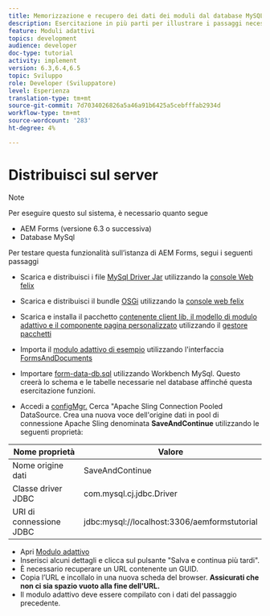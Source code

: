 ```yaml
---
title: Memorizzazione e recupero dei dati dei moduli dal database MySQL
description: Esercitazione in più parti per illustrare i passaggi necessari per memorizzare e recuperare i dati dei moduli
feature: Moduli adattivi
topics: development
audience: developer
doc-type: tutorial
activity: implement
version: 6.3,6.4,6.5
topic: Sviluppo
role: Developer (Sviluppatore)
level: Esperienza
translation-type: tm+mt
source-git-commit: 7d7034026826a5a46a91b6425a5cebfffab2934d
workflow-type: tm+mt
source-wordcount: '283'
ht-degree: 4%

---
```



# Distribuisci sul server

>[!NOTE]
>
>Per eseguire questo sul sistema, è necessario quanto segue
>
>* AEM Forms (versione 6.3 o successiva)
>* Database MySql


Per testare questa funzionalità sull’istanza di AEM Forms, segui i seguenti passaggi

* Scarica e distribuisci i file [MySql Driver Jar](assets/mysqldriver.jar) utilizzando la [console Web felix](http://localhost:4502/system/console/bundles)
* Scarica e distribuisci il bundle [OSGi](assets/SaveAndContinue.SaveAndContinue.core-1.0-SNAPSHOT.jar) utilizzando la [console web felix](http://localhost:4502/system/console/bundles)
* Scarica e installa il pacchetto [contenente client lib, il modello di modulo adattivo e il componente pagina personalizzato](assets/store-and-fetch-af-with-data.zip) utilizzando il [gestore pacchetti](http://localhost:4502/crx/packmgr/index.jsp)
* Importa il [modulo adattivo di esempio](assets/sample-adaptive-form.zip) utilizzando l&#39;interfaccia [FormsAndDocuments](http://localhost:4502/aem/forms.html/content/dam/formsanddocuments)

* Importare [form-data-db.sql](assets/form-data-db.sql) utilizzando Workbench MySql. Questo creerà lo schema e le tabelle necessarie nel database affinché questa esercitazione funzioni.
* Accedi a [configMgr.](http://localhost:4502/system/console/configMgr) Cerca &quot;Apache Sling Connection Pooled DataSource. Crea una nuova voce dell&#39;origine dati in pool di connessione Apache Sling denominata **SaveAndContinue** utilizzando le seguenti proprietà:

| Nome proprietà | Valore |
------------------------|---------------------------------------
| Nome origine dati | SaveAndContinue |
| Classe driver JDBC | com.mysql.cj.jdbc.Driver |
| URI di connessione JDBC | jdbc:mysql://localhost:3306/aemformstutorial |


* Apri [Modulo adattivo](http://localhost:4502/content/dam/formsanddocuments/demostoreandretrieveformdata/jcr:content?wcmmode=disabled)
* Inserisci alcuni dettagli e clicca sul pulsante &quot;Salva e continua più tardi&quot;.
* È necessario recuperare un URL contenente un GUID.
* Copia l’URL e incollalo in una nuova scheda del browser. **Assicurati che non ci sia spazio vuoto alla fine dell&#39;URL.**
* Il modulo adattivo deve essere compilato con i dati del passaggio precedente.
